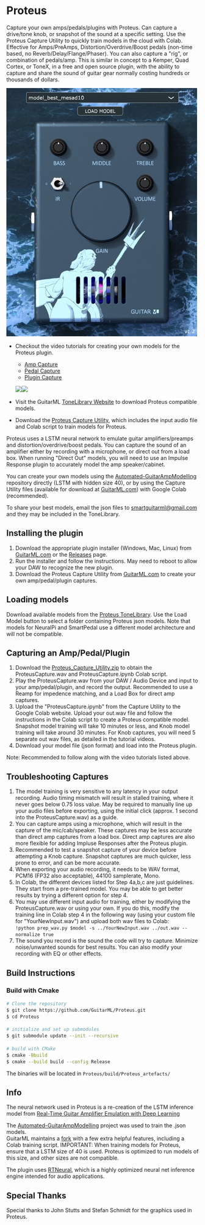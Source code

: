 # Proteus

Capture your own amps/pedals/plugins with Proteus. Can capture a drive/tone knob, or snapshot of the sound at a specific setting. Use the Proteus Capture Utility to quickly train models in the cloud with Colab. Effective for Amps/PreAmps, Distortion/Overdrive/Boost pedals (non-time based, no Reverb/Delay/Flange/Phaser). You can also capture a "rig", or combination of pedals/amp. This is similar in concept to a Kemper, Quad Cortex, or ToneX, in a free and open source plugin, with the ability to capture and share the sound of guitar gear normally costing hundreds or thousands of dollars.

![app](https://github.com/GuitarML/Proteus/blob/main/resources/app_pic.jpg)

- Checkout the video tutorials for creating your own models for the Proteus plugin.
  - [Amp Capture](https://youtu.be/2vs4WKYgZUs)
  - [Pedal Capture](https://youtu.be/86oQuYHjpy0)
  - [Plugin Capture](https://youtu.be/vwsSYpqRqyM)
  
  ![](https://github.com/GuitarML/Proteus/blob/main/resources/amp_capture.gif)![](https://github.com/GuitarML/Proteus/blob/main/resources/pedal_capture.gif)
  
- Visit the GuitarML [ToneLibrary Website](https://guitarml.com/tonelibrary/tonelib-pro.html) to download Proteus compatible models.
- Download the [Proteus Capture Utility](https://github.com/GuitarML/Releases/releases/download/v1.0.0/Proteus_Capture_Utility.zip), which includes the input audio file and Colab script to train models for Proteus.

Proteus uses a LSTM neural network to emulate guitar amplifiers/preamps and distortion/overdrive/boost pedals. You can capture the sound of an amplifier either by recording with a microphone, or direct out from a load box. When running "Direct Out" models, you will need to use an Impulse Response plugin to accurately model the amp speaker/cabinet. 

You can create your own models using the [Automated-GuitarAmpModelling](https://github.com/GuitarML/Automated-GuitarAmpModelling) repository directly (LSTM with hidden size 40), or by using the Capture Utility files (available for download at [GuitarML.com](https://guitarml.com/)) with Google Colab (recommended).

To share your best models, email the json files to smartguitarml@gmail.com and they may be included in the ToneLibrary.

## Installing the plugin

1. Download the appropriate plugin installer (Windows, Mac, Linux) from [GuitarML.com](https://guitarml.com/#products) or the [Releases](https://github.com/GuitarML/Releases/releases) page.
2. Run the installer and follow the instructions. May need to reboot to allow your DAW to recognize the new plugin.
3. Download the Proteus Capture Utility from [GuitarML.com](https://guitarml.com/#products) to create your own amp/pedal/plugin captures.

## Loading models
Download available models from the [Proteus ToneLibrary](https://guitarml.com/tonelibrary/tonelib-pro.html). Use the Load Model button to select a folder containing Proteus json models. Note that models for NeuralPi and SmartPedal use a different model architecture and will not be compatible.

## Capturing an Amp/Pedal/Plugin 
1. Download the [Proteus_Capture_Utility.zip](https://github.com/GuitarML/Releases/releases/download/v1.0.0/Proteus_Capture_Utility.zip) to obtain the ProteusCapture.wav and ProteusCapture.ipynb Colab script.
2. Play the ProteusCapture.wav from your DAW / Audio Device and input to your amp/pedal/plugin, and record the output. Recommended to use a Reamp for impedence matching, and a Load Box for direct amp captures. 
3. Upload the "ProteusCapture.ipynb" from the Capture Utility to the Google Colab website. Upload your out.wav file and follow the instructions in the Colab script to create a Proteus compatible model. Snapshot model training will take 10 minutes or less, and Knob model training will take around 30 minutes. For Knob captures, you will need 5 separate out wav files, as detailed in the tutorial videos.
4. Download your model file (json format) and load into the Proteus plugin.

Note: Recommended to follow along with the video tutorials listed above.

## Troubleshooting Captures
1. The model training is very sensitive to any latency in your output recording. Audio timing mismatch will result in stalled training, where it never goes below 0.75 loss value. May be required to manually line up your audio files before exporting, using the initial click (approx. 1 second into the ProteusCapture.wav) as a guide.
2. You can capture amps using a microphone, which will result in the capture of the mic/cab/speaker. These captures may be less accurate than direct amp captures from a load box. Direct amp captures are also more flexible for adding Impluse Responses after the Proteus plugin.
3. Recommended to test a snapshot capture of your device before attempting a Knob capture. Snapshot captures are much quicker, less prone to error, and can be more accurate.
4. When exporting your audio recording, it needs to be WAV format, PCM16 (FP32 also acceptable), 44100 samplerate, Mono. 
5. In Colab, the different devices listed for Step 4a,b,c are just guidelines. They start from a pre-trained model. You may be able to get better results by trying a different option for step 4. 
6. You may use different input audio for training, either by modifying the ProteusCapture.wav or using your own. If you do this, modify the training line in Colab step 4 in the following way (using your custom file for "YourNewInput.wav") and upload both wav files to Colab:<br>
`!python prep_wav.py $model -s ../YourNewInput.wav ../out.wav --normalize true`
7. The sound you record is the sound the code will try to capture. Minimize noise/unwanted sounds for best results. You can also modify your recording with EQ or other effects.

## Build Instructions

### Build with Cmake

```bash
# Clone the repository
$ git clone https://github.com/GuitarML/Proteus.git
$ cd Proteus

# initialize and set up submodules
$ git submodule update --init --recursive

# build with CMake
$ cmake -Bbuild
$ cmake --build build --config Release
```
The binaries will be located in `Proteus/build/Proteus_artefacts/`

## Info
The neural network used in Proteus is a re-creation of the LSTM inference model from [Real-Time Guitar Amplifier Emulation with Deep Learning](https://www.mdpi.com/2076-3417/10/3/766/htm)

The [Automated-GuitarAmpModelling](https://github.com/Alec-Wright/Automated-GuitarAmpModelling) project was used to train the .json models.<br>
GuitarML maintains a [fork](https://github.com/GuitarML/Automated-GuitarAmpModelling) with a few extra helpful features, including a Colab training script.
IMPORTANT: When training models for Proteus, ensure that a LSTM size of 40 is used. Proteus is optimized to run models of this size, and other sizes are not  compatible.

The plugin uses [RTNeural](https://github.com/jatinchowdhury18/RTNeural), which is a highly optimized neural net inference engine intended for audio applications. 

## Special Thanks
Special thanks to John Stutts and Stefan Schmidt for the graphics used in Proteus. 
